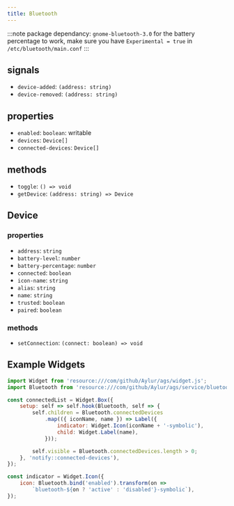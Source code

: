 ```yaml
---
title: Bluetooth
---
```


:::note
package dependancy: `gnome-bluetooth-3.0`
for the battery percentage to work, make sure you have `Experimental = true` in `/etc/bluetooth/main.conf`
:::

## signals

* `device-added`: `(address: string)`
* `device-removed`: `(address: string)`

## properties

* `enabled`: `boolean`: writable
* `devices`: `Device[]`
* `connected-devices`: `Device[]`

## methods

* `toggle`: `() => void`
* `getDevice`: `(address: string) => Device`

## Device

### properties

* `address`: `string`
* `battery-level`: `number`
* `battery-percentage`: `number`
* `connected`: `boolean`
* `icon-name`: `string`
* `alias`: `string`
* `name`: `string`
* `trusted`: `boolean`
* `paired`: `boolean`

### methods

* `setConnection`: `(connect: boolean) => void`

## Example Widgets

```js
import Widget from 'resource:///com/github/Aylur/ags/widget.js';
import Bluetooth from 'resource:///com/github/Aylur/ags/service/bluetooth.js';

const connectedList = Widget.Box({
    setup: self => self.hook(Bluetooth, self => {
        self.children = Bluetooth.connectedDevices
            .map(({ iconName, name }) => Label({
                indicator: Widget.Icon(iconName + '-symbolic'),
                child: Widget.Label(name),
            }));

        self.visible = Bluetooth.connectedDevices.length > 0;
    }, 'notify::connected-devices'),
});

const indicator = Widget.Icon({
    icon: Bluetooth.bind('enabled').transform(on =>
        `bluetooth-${on ? 'active' : 'disabled'}-symbolic`),
});
```

